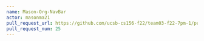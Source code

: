 ```yaml
---
name: Mason-Org-NavBar
actor: masonma21
pull_request_url: https://github.com/ucsb-cs156-f22/team03-f22-7pm-1/pull/25
pull_request_num: 25
---
```

